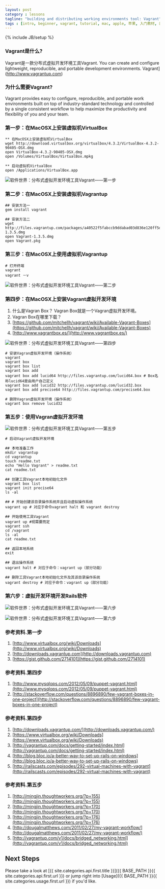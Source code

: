 ```yaml
---
layout: post
category : lessons
tagline: "building and distributing working environments tool: Vagrant"
tags : [intro, beginner, vagrant, tutorial, mac, apple, 苹果, 入门教材, 初学者, 开发工具世界]
---
```

{% include JB/setup %}

### Vagrant是什么?

Vagrant是一款分布式虚拟开发环境工具Vagrant. You can create and configure lightweight, reproducible, and portable development environments. Vagrant](http://www.vagrantup.com)

### 为什么需要Vagrant?
Vagrant provides easy to configure, reproducible, and portable work environments built on top of industry-standard technology and controlled by a single consistent workflow to help maximize the productivity and flexibility of you and your team.

### 第一步：在MacOSX上安装虚拟机VirtualBox

    ** 在MacOSX上安装虚拟机VirtualBox
    wget http://download.virtualbox.org/virtualbox/4.3.2/VirtualBox-4.3.2-90405-OSX.dmg
    open VirtualBox-4.3.2-90405-OSX.dmg
    open /Volumes/VirtualBox/VirtualBox.mpkg

    ** 启动虚拟机VirtualBox
    open /Applications/VirtualBox.app

![软件世界：分布式虚拟开发环境工具Vagrant——第一步](https://lh5.googleusercontent.com/-UsQU-0JYftc/UBWDM0mUQPI/AAAAAAAADAg/WPRYESh_rvA/s400/virtualbox-2012-07-3-0035.png)

### 第二步：在MacOSX上安装虚拟机Vagrantup

    ## 安装方法一
    gem install vagrant

    ## 安装方法二
    wget http://files.vagrantup.com/packages/a40522f5fabccb9ddabad03d836e120ff5d14093/Vagrant-1.3.5.dmg
    open Vagrant-1.3.5.dmg
    open Vagrant.pkg

### 第三步：在MacOSX上使用虚拟机Vagrantup

    # 打开终端
    vagrant
    vagrant －v

![软件世界：分布式虚拟开发环境工具Vagrant——第二步](https://lh6.googleusercontent.com/-EhKFObAJr7E/UBWYSsYOlCI/AAAAAAAADA8/g-Jz-NMBbg4/s400/vagrant-2012-07-31-0035.png)

### 第四步：在MacOSX上安装Vagrant虚拟开发环境

1. 什么是Vagran Box？
  Vagran Box就是一个Vagran虚拟开发环境。
1. Vagran Box在哪里下载？
  1. [https://github.com/mitchellh/vagrant/wiki/Available-Vagrant-Boxes](https://github.com/mitchellh/vagrant/wiki/Available-Vagrant-Boxes)
  1. [http://www.vagrantbox.es/](http://www.vagrantbox.es/)

![软件世界：分布式虚拟开发环境工具Vagrant——第四步](https://lh3.googleusercontent.com/-OwW-QqIcQ6I/UBbl9J8UxsI/AAAAAAAADBY/Wxcg4QmX3kQ/s400/virtualbox-2012-08-01-0035.png)

    # 安装Vagran虚拟开发环境（操作系统）
    vagrant
    vagrant box
    vagrant box list
    vagrant box add
    vagrant box add lucid64 http://files.vagrantup.com/lucid64.box # Box名称lucid64是由用户自己定义
    vagrant box add lucid32 http://files.vagrantup.com/lucid32.box
    vagrant box add precise64 http://files.vagrantup.com/precise64.box

    # 删除Vagran虚拟开发环境（操作系统）
    vagrant box remove lucid32

### 第五步：使用Vagran虚拟开发环境

![软件世界：分布式虚拟开发环境工具Vagrant——第五步](https://lh6.googleusercontent.com/-tHSNZVM4BuY/UBlo-IEgNmI/AAAAAAAADB0/Tf5-VOzXrSo/s800/virtualbox-2012-08-02-0035.png)

    # 启动Vagrant虚拟开发环境

    ## 本地准备工作
    mkdir vagrantup
    cd vagrantup
    touch readme.txt
    echo "Hello Vagrant" > readme.txt
    cat readme.txt

    ## 创建工具Vagrant本地初始化文件
    vagrant box list
    vagrant init precise64
    ls -al

    ## # 开始创建该目录操作系统并且启动虚拟操作系统
    vagrant up # 对应于命令vagrant halt 和 vagrant destroy

    ## 开始使用工具Vagrant
    vagrant up #视需要而定
    vagrant ssh
    cd /vagrant
    ls -al
    cat readme.txt

    ## 返回本地系统
    exit

    ## 退出操作系统
    vagrant halt # 对应于命令：vagrant up（部分功能）

    ## 删除工具Vagrant本地初始化文件及其该目录操作系统
    vagrant destroy # 对应于命令：vagrant up（部分功能）

### 第六步：虚拟开发环境开发Rails软件

![软件世界：分布式虚拟开发环境工具Vagrant——第六步](https://lh6.googleusercontent.com/-i9WtRuLL-w8/UBqI8R2ul2I/AAAAAAAADCQ/oni1XMBrG10/s400/ifconfig-2012-08-02-1449.png)

![软件世界：分布式虚拟开发环境工具Vagrant——第六步](https://lh3.googleusercontent.com/-kxf_En0Bts8/UBqLTX93RrI/AAAAAAAADCo/tEjtyDsyqcU/s400/vagrant-up-bridge-2012-08-02-1451.png)

### 参考资料.第一步
1. [http://www.virtualbox.org/wiki/Downloads](http://www.virtualbox.org/wiki/Downloads)
1. [http://downloads.vagrantup.com](http://downloads.vagrantup.com)
1. [https://gist.github.com/2714101](https://gist.github.com/2714101)

### 参考资料.第四步
1. [http://www.mysqlops.com/2012/05/09/puppet-vagrant.html](http://www.mysqlops.com/2012/05/09/puppet-vagrant.html)
1. [http://stackoverflow.com/questions/8896890/few-vagrant-boxes-in-one-project](http://stackoverflow.com/questions/8896890/few-vagrant-boxes-in-one-project)

### 参考资料.第四步
1. [http://downloads.vagrantup.com/](http://downloads.vagrantup.com/)
1. [https://www.virtualbox.org/wiki/Downloads](https://www.virtualbox.org/wiki/Downloads)
1. [http://vagrantup.com/docs/getting-started/index.html](http://vagrantup.com/docs/getting-started/index.html)
1. [http://blog.bloc.io/a-better-way-to-set-up-rails-on-windows](http://blog.bloc.io/a-better-way-to-set-up-rails-on-windows)
1. [http://railscasts.com/episodes/292-virtual-machines-with-vagrant](http://railscasts.com/episodes/292-virtual-machines-with-vagrant)

### 参考资料.第五步
1. [http://mingjin.thoughtworkers.org/?p=155](http://mingjin.thoughtworkers.org/?p=155)
1. [http://mingjin.thoughtworkers.org/?p=170](http://mingjin.thoughtworkers.org/?p=170)
1. [http://mingjin.thoughtworkers.org/?p=176](http://mingjin.thoughtworkers.org/?p=176)
1. [http://dougalmatthews.com/2011/02/27/my-vagrant-workflow/](http://dougalmatthews.com/2011/02/27/my-vagrant-workflow/)
1. [http://vagrantup.com/v1/docs/bridged_networking.html](http://vagrantup.com/v1/docs/bridged_networking.html)

## Next Steps

Please take a look at [{{ site.categories.api.first.title }}]({{ BASE_PATH }}{{ site.categories.api.first.url }})
or jump right into [Usage]({{ BASE_PATH }}{{ site.categories.usage.first.url }}) if you'd like.